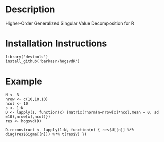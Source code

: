# Description
Higher-Order Generalized Singular Value Decomposition for R

# Installation Instructions
```
library('devtools')
install_github('barkasn/hogsvdR')
```

# Example
```
N <- 3
nrow <- c(10,10,10)
ncol <- 10
s <- 1:N
D <- lapply(s, function(x) {matrix(rnorm(n=nrow[x]*ncol,mean = 0, sd =10),nrow[x],ncol)})
res <- hogsvd(D)

D.reconstruct <- lapply(1:N, function(n) { res$U[[n]] %*% diag(res$Sigma[[n]]) %*% t(res$V) })
```
